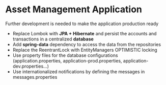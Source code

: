 # Asset Management Application
Further development is needed to make the application production ready

* Replace Lombok with **JPA + Hibernate** and persist the accounts and transactions in a centralized **database**
* Add **spring-data** dependency to access the data from the repositories
* Replace the ReentrantLock with EntityManagers OPTIMISTIC locking 
* Use property files for the database configurations (application.properties, application-prod.properties, application-dev.properties...) 
* Use internationalized notifications by defining the messages in messages.properties


